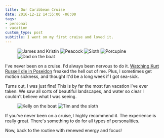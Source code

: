 ```yaml
---
title: Our Caribbean Cruise
date: 2016-12-12 14:55:00 -06:00
tags:
- personal
- vacation
custom_type: post
subtitle: I went on my first cruise and loved it.
---
```


<figure class="photo-grid photo-grid--one">
  <img class="grid-thirds" src="{{ site.url }}/uploads/2016/12/james-and-kristin.jpg" alt="James and Kristin">
  <img class="grid-thirds" src="{{ site.url }}/uploads/2016/12/peacock.jpg" alt="Peacock">
  <img class="grid-thirds" src="{{ site.url }}/uploads/2016/12/sloth.jpg" alt="Sloth">
  <img class="grid-half" src="{{ site.url }}/uploads/2016/12/porcupine.jpg" alt="Porcupine">
  <img class="grid-half" src="{{ site.url }}/uploads/2016/12/erick-on-boat.jpg" alt="Dad on the boat">
</figure>

I've never been on a cruise. I'd always been nervous to do it. [Watching Kurt Russell die in Poseidon](https://youtu.be/5Cv89LY4QkU) freaked the hell out of me. Plus, I sometimes get motion sickness, and thought it'd be a long week if I got sea-sick.

Turns out, I was just fine! This is by far the most fun vacation I've ever taken. We saw all sorts of beautiful landscapes, and water so clear I couldn't believe what I was seeing.

<figure class="photo-grid photo-grid--two">
  <img class="grid-two-thirds" src="{{ site.url }}/uploads/2016/12/kelly-on-boat.jpg" alt="Kelly on the boat">
  <img class="grid-thirds" src="{{ site.url }}/uploads/2016/12/tim-and-sloth.jpg" alt="Tim and the sloth">
</figure>

If you've never been on a cruise, I highly recommend it. The experience is really great. There's something to do for all types of personalities.

Now, back to the routine with renewed energy and focus!
